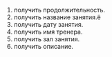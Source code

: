 1. получить продолжительность.
2. получить название занятия.ё
3. получить дату занятия.
4. получить имя тренера.
5. получить зал занятия.
6. получить описание.
